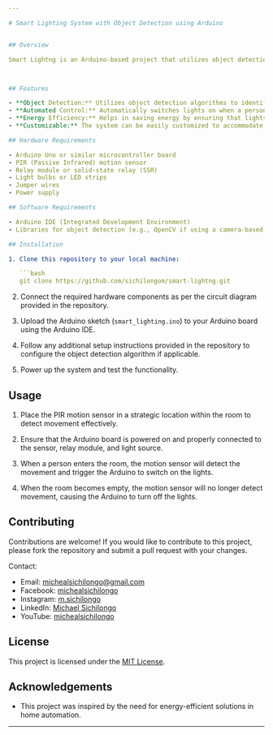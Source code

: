 ```yaml
---

# Smart Lighting System with Object Detection using Arduino


## Overview

Smart Lightng is an Arduino-based project that utilizes object detection to intelligently control lighting systems. With this project, you can automatically switch ON and OFF light bulbs based on the presence of a person in the room. This solution offers convenience, energy efficiency, and automation for various applications such as home automation, office spaces, and public buildings.



## Features

- **Object Detection:** Utilizes object detection algorithms to identify the presence of individuals in a room.
- **Automated Control:** Automatically switches lights on when a person enters the room and off when the room is empty.
- **Energy Efficiency:** Helps in saving energy by ensuring that lights are only turned on when needed.
- **Customizable:** The system can be easily customized to accommodate different types of light fixtures and room sizes and more!

## Hardware Requirements

- Arduino Uno or similar microcontroller board
- PIR (Passive Infrared) motion sensor
- Relay module or solid-state relay (SSR)
- Light bulbs or LED strips
- Jumper wires
- Power supply

## Software Requirements

- Arduino IDE (Integrated Development Environment)
- Libraries for object detection (e.g., OpenCV if using a camera-based approach)

## Installation

1. Clone this repository to your local machine:

   ```bash
   git clone https://github.com/sichilongom/smart-lightng.git
   ```

2. Connect the required hardware components as per the circuit diagram provided in the repository.

3. Upload the Arduino sketch (`smart_lighting.ino`) to your Arduino board using the Arduino IDE.

4. Follow any additional setup instructions provided in the repository to configure the object detection algorithm if applicable.

5. Power up the system and test the functionality.

## Usage

1. Place the PIR motion sensor in a strategic location within the room to detect movement effectively.

2. Ensure that the Arduino board is powered on and properly connected to the sensor, relay module, and light source.

3. When a person enters the room, the motion sensor will detect the movement and trigger the Arduino to switch on the lights.

4. When the room becomes empty, the motion sensor will no longer detect movement, causing the Arduino to turn off the lights.

## Contributing

Contributions are welcome! If you would like to contribute to this project, please fork the repository and submit a pull request with your changes.

Contact:
- Email: [michealsichilongo@gmail.com](mailto:michealsichilongo@gmail.com)
- Facebook: [michealsichilongo](https://www.facebook.com/profile.php?id=100009147133640)
- Instagram: [m.sichilongo](https://www.instagram.com/m.sichilongo?igsh=MXdqamFwbHMwaG5xdQ==)
- LinkedIn: [Michael Sichilongo](https://www.linkedin.com/in/michael-sichilongo-7b01a322a?utm_source=share&utm_campaign=share_via&utm_content=profile&utm_medium=android_app)
- YouTube: [michealsichilongo](https://youtube.com/@michealsichilongo?si=QcMuomDHvxePmTPL)


## License

This project is licensed under the [MIT License](LICENSE).

## Acknowledgements

- This project was inspired by the need for energy-efficient solutions in home automation.


---
```

